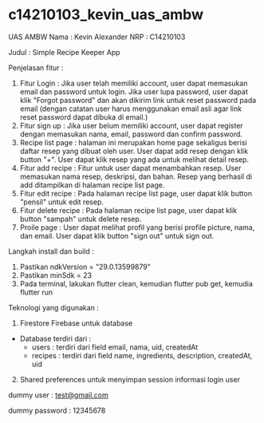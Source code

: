 # c14210103_kevin_uas_ambw

UAS AMBW
Nama : Kevin Alexander
NRP : C14210103

Judul : Simple Recipe Keeper App

Penjelasan fitur : 
1. Fitur Login : Jika user telah memiliki account, user dapat memasukan email dan password untuk login. Jika user lupa password, user dapat klik "Forgot password" dan akan dikirim link untuk reset password pada email (dengan catatan user harus menggunakan email asli agar link reset password dapat dibuka di email.)
2. Fitur sign up : Jika user belum memiliki account, user dapat register dengan memasukan nama, email, password dan confirm password. 
3. Recipe list page : halaman ini merupakan home page sekaligus berisi daftar resep yang dibuat oleh user. User dapat add resep dengan klik button "+". User dapat klik resep yang ada untuk melihat detail resep.
3. Fitur add recipe : Fitur untuk user dapat menambahkan resep. User memasukan nama resep, deskripsi, dan bahan. Resep yang berhasil di add ditampilkan di halaman recipe list page.
4. Fitur edit recipe : Pada halaman recipe list page, user dapat klik button "pensil" untuk edit resep.
5. Fitur delete recipe : Pada halaman recipe list page, user dapat klik button "sampah" untuk delete resep.
6. Proile page : User dapat melihat profil yang berisi profile picture, nama, dan email. User dapat klik button "sign out" untuk sign out.

Langkah install dan build : 
1. Pastikan ndkVersion = "29.0.13599879" 
2. Pastikan minSdk = 23
3. Pada terminal, lakukan flutter clean, kemudian flutter pub get, kemudia flutter run

Teknologi yang digunakan : 
1. Firestore Firebase untuk database
- Database terdiri dari : 
    - users : terdiri dari field email, nama, uid, createdAt
    - recipes : terdiri dari field name, ingredients, description, createdAt, uid
2. Shared preferences untuk menyimpan session informasi login user

dummy user : test@gmail.com

dummy password : 12345678

